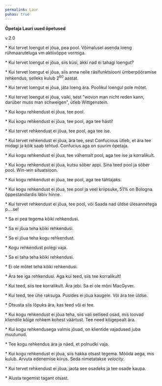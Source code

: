 ```yaml
---
permalink: Laur
puhas: true
---
```


__Õpetaja Lauri uued õpetused__

v.2.0

\* Kui tervet loengut ei jõua, pea pool. Võimalusel asenda loeng rühmaaruteluga vm aktiivõppe vormiga.

\* Kui tervet loengut ei jõua, siis küsi, äkki nad ei tahagi loengut?

\* Kui tervet loengut ei jõua, siis anna neile  räsifunktsiooni ümberpööramise rehkendus, selleks kulub 2<sup>60</sup> aastat.

\* Kui tervet loengut ei jõua, jäta loeng ära. Poolikul loengul pole mõtet.

\* Kui tervet loengut ei jõua, vaiki, sest "wovon man nicht reden kann, darüber muss man schweigen", ütleb Wittgenstein.

\* Kui kogu rehkendust ei jõua, tee pool.

\* Kui kogu rehkendust ei jõua, tee pool, aga tee hästi!

\* Kui tervet rehkendust ei jõua, tee pool, aga tee ise.

\* Kui tervet rehkendust ei jõua, ära tee, sest Confucious ütleb, et ära tee midagi ja kõik saab tehtud. Confucius aga on suurim õpetaja.

\* Kui kogu rehkendust ei jõua, tee vähemalt pool, aga tee ise ja korralikult.

\* Kui kogu rehkendust ei jõua, kutsu sõber appi. Sina teed pool ja sõber pool. _Win-win_ situatsioon. 

\* Kui kogu rehkendust ei jõua, tee pool, aga tee tähtajaks.

\* Kui kogu rehkendust ei jõua, tee pool ja veel kriipsuke, 51% on Bologna õppestandardis läbiv hinne.

\* Kui tervet rehkendust ei jõua, tee pool, või Saada nad üldse ülesannetega p....se!

\* Sa ei pea tegema kõiki rehkendusi.

\* Sa ei jõua teha kõiki rehkendusi.

\* Sa ei jõua teha kogu rehkendust.

\* Kogu rehkendust polegi vaja.

\* Sa ei taha teha kõiki rehkendusi.

\* Ei ole mõtet teha kõiki rehkendusi.

\* Ära tee iga rehkendusi. Aga kui teed, siis tee korralikult!

\* Kui teed, siis tee korralikult. Ära jebi. Sa ei ole mõni MacGyver.

\* Kui teed, tee ühe raksuga. Pusides ei jõua kaugele. Või ära tee üldse.

\* Otsusta siis lõpuks ära, kas teed või ei tee.

\* Kui kogu rehkendust ei jõua teha, siis vali sellised osad, mis loovad kliendile kõige rohkem kohest väärtust. Tee need kõigepealt ära.

\* Kui kogu rehkendusega valmis jõuad, on klientide vajadused juba muutunud.

\* Tee kogu rehkendus ära ja näed, et polnudki vaja.

\* Kui kogu rehkendust ei jõua, siis hakka otsast tegema. Mõõda aega, mis kulub. Arvuta edenemise kiirus. Seda nimetatakse _velocity_.

\* Kui tervet rehkendust ei jõua, jaota see osadeks ja tee osade kaupa.

\* Alusta tegemist tagant otsast.




